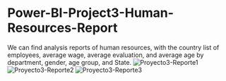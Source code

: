 # Power-BI-Project3-Human-Resources-Report
We can find analysis reports of human resources, with the country list of employees, average wage, average evaluation, and average age by department, gender, age group, and State.
![Proyecto3-Reporte1](https://user-images.githubusercontent.com/18198671/168485212-b8f4f263-0c94-47f4-b841-557271db9e89.png)
![Proyecto3-Reporte2](https://user-images.githubusercontent.com/18198671/168485213-da542995-8b52-43a8-a368-07a880eee06d.png)
![Proyecto3-Reporte3](https://user-images.githubusercontent.com/18198671/168485215-ef3a7167-1675-4c36-a166-aba5ed466d87.png)
